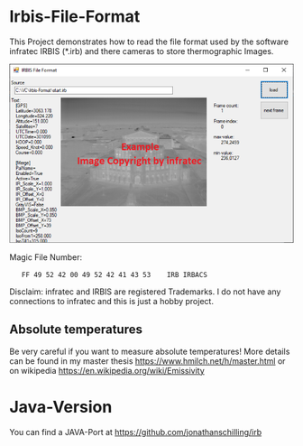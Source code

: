# Irbis-File-Format
This Project demonstrates how to read the file format used by the software infratec IRBIS (*.irb) and there cameras to store 
 thermographic Images.
 
![alt text](docu/screenshot.png)

Magic File Number:

```
   FF 49 52 42 00 49 52 42 41 43 53    IRB IRBACS
```


Disclaim: infratec and IRBIS are registered Trademarks. I do not have any connections to infratec and this is just a hobby project.

## Absolute temperatures 
Be very careful if you want to measure absolute temperatures! More details can be found in my master thesis
https://www.hmilch.net/h/master.html
or on wikipedia
https://en.wikipedia.org/wiki/Emissivity

# Java-Version
You can find a JAVA-Port at https://github.com/jonathanschilling/irb
